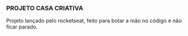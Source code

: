 ### PROJETO CASA CRIATIVA
Projeto lançado pelo rocketseat, feito para botar a mão no código e não ficar parado.
